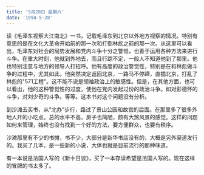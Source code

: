 ```yaml
---
title: '5月28日 星期六'
date: '1994-5-28'
---
```


读《毛泽东视察大江南北》一书，记载毛泽东到北京以外地方视察的情况。特别有意思的是在文化大革命开始前的那一次和打倒林彪之前的那一次。从这里可以看出，毛泽东对社会的局势发展和党内斗争十分之警惕，也善于运用各种方法来进行斗争。在重大时刻，他就到外地去，而且行踪不定，一般人不知道他到了那里。他也特别注意与地方的领导人打招呼。他有高度的政治警觉性，特别是在和林彪做斗争的过程中，尤其如此。他突然决定返回北京，一路马不停蹄，直插北京，打乱了林彪的"571工程"。这不能不说是领袖政治上的敏感性。但是，在其他方面，也可以看出，他的这种警觉性的过度，使他在党内发起过份的政治斗争。如对彭德怀的斗争，对刘少奇的斗争。等等。这本书对这个问题没有分析。

到沙滩去买书，从"北办"步行，路过了景山公园和故宫的后面。在那里多了很多外地人开的小吃点。总的水平不高，房子也简陋，颇有大煞风景的感觉。这样的问题如何来管理，始终也没有找到一个好的方法，要方便群众，也要有秩序。

沙滩那里有不少的书摊，书不少，大部分是新华书店没有的，大概是另外渠道发行的。我买了几本，是一些新的小说，大体也就是目前流行的那种味道。

有一本说是法国人写的《新十日谈》，买了一本存读希望是法国人写的。现在这样的冒牌的书太多了。

